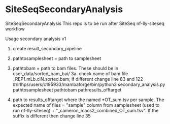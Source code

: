 # SiteSeqSecondaryAnalysis
SiteSeqSecondaryAnalysis
This repo is to be run after SiteSeq nf-lly-siteseq workflow

Usage
secondary analysis v1 
1. create result_secondary_pipeline
2. pathtosamplesheet = path to samplesheet
3. pathtobam = path to bam files. These should be in user_data/sorted_bam_bai/ 
3a. check name of bam file _REP1.mLb.clN.sorted.bam; if different change line 83 and 122
#/lrlhps/users/c195933/mambaforge/bin/python3 secondary_analysis.py pathtosamplesheet pathtobam pathresults_offtarget


4. path to results_offtarget where the named *OT_sum.tsv per sample. The expected name of files = "sample" column from samplesheet (used to run nf-lly-siteseq) + "_cameron_macs2_combined_OT_sum.tsv". If the suffix is different then 
change line 35

